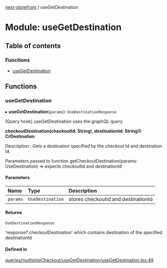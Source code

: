 [next-storefront](../README.md) / useGetDestination

# Module: useGetDestination

## Table of contents

### Functions

- [useGetDestination](useGetDestination.md#usegetdestination)

## Functions

### useGetDestination

▸ **useGetDestination**(`params`): `UseDestinationResponse`

[Query hook] useGetDestination uses the graphQL query

<b>checkoutDestination(checkoutId: String!, destinationId: String!): CrDestination</b>

Description : Gets a destination specified by the checkout Id and destination Id.

Parameters passed to function getCheckoutDestination(params: UseDestination) => expects checkoutId and destinationId

#### Parameters

| Name     | Type             | Description                         |
| :------- | :--------------- | :---------------------------------- |
| `params` | `UseDestination` | stores checkoutId and destinationId |

#### Returns

`UseDestinationResponse`

'response?.checkoutDestination' which contains destination of the specified destinationId

#### Defined in

[queries/multishipCheckout/useGetDestination/useGetDestination.tsx:49](https://github.com/KiboSoftware/nextjs-storefront/blob/474c22ea/hooks/queries/multishipCheckout/useGetDestination/useGetDestination.tsx#L49)
